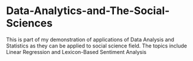 # Data-Analytics-and-The-Social-Sciences
This is part of my demonstration of applications of Data Analysis and Statistics as they can be applied to social science field. The topics include Linear Regression and Lexicon-Based Sentiment Analysis 
